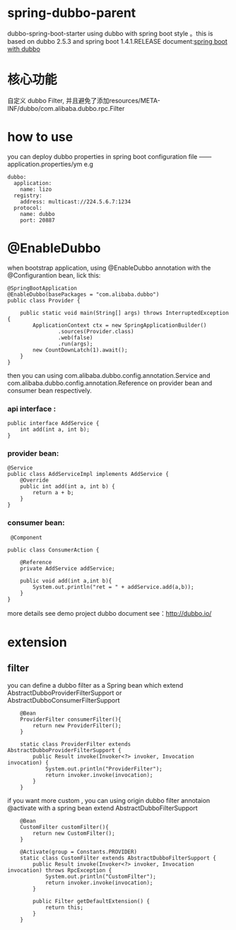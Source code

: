 # spring-dubbo-parent
dubbo-spring-boot-starter
using dubbo with spring boot style 。this is based on dubbo 2.5.3 and spring boot 1.4.1.RELEASE
document:[spring boot with dubbo](https://my.oschina.net/u/3039671/blog/848097)

# 核心功能
自定义 dubbo Filter,
   并且避免了添加resources/META-INF/dubbo/com.alibaba.dubbo.rpc.Filter

# how to use
you can deploy dubbo properties in spring boot configuration file —— application.properties/ym
e.g
```
dubbo:
  application:
    name: lizo
  registry:
    address: multicast://224.5.6.7:1234
  protocol:
    name: dubbo
    port: 20887
 ```
# @EnableDubbo
when bootstrap application, using @EnableDubbo annotation with the @Configurantion bean, lick this:
```
@SpringBootApplication
@EnableDubbo(basePackages = "com.alibaba.dubbo")
public class Provider {

    public static void main(String[] args) throws InterruptedException {
        ApplicationContext ctx = new SpringApplicationBuilder()
                .sources(Provider.class)
                .web(false) 
                .run(args);
        new CountDownLatch(1).await();
    }
}
```
then you can using com.alibaba.dubbo.config.annotation.Service and com.alibaba.dubbo.config.annotation.Reference on provider bean and consumer bean respectively.

### api interface :
```
public interface AddService {
    int add(int a, int b);
}
```
### provider bean:
```
@Service
public class AddServiceImpl implements AddService {
    @Override
    public int add(int a, int b) {
        return a + b;
    }
}
```
### consumer bean:
```
 @Component

public class ConsumerAction {

    @Reference
    private AddService addService;

    public void add(int a,int b){
        System.out.println("ret = " + addService.add(a,b));
    }
}
```
more details see demo project
dubbo document see：http://dubbo.io/

# extension
## filter
you can define a dubbo filter as a Spring bean which extend AbstractDubboProviderFilterSupport or AbstractDubboConsumerFilterSupport
```
    @Bean
    ProviderFilter consumerFilter(){
        return new ProviderFilter();
    }

    static class ProviderFilter extends AbstractDubboProviderFilterSupport {
        public Result invoke(Invoker<?> invoker, Invocation invocation) {
            System.out.println("ProviderFilter");
            return invoker.invoke(invocation);
        }
    }
```
if you want more custom , you can using origin dubbo filter annotaion @activate with a spring bean extend AbstractDubboFilterSupport 
```
    @Bean
    CustomFilter customFilter(){
        return new CustomFilter();
    }

    @Activate(group = Constants.PROVIDER)
    static class CustomFilter extends AbstractDubboFilterSupport {
        public Result invoke(Invoker<?> invoker, Invocation invocation) throws RpcException {
            System.out.println("CustomFilter");
            return invoker.invoke(invocation);
        }

        public Filter getDefaultExtension() {
            return this;
        }
    }
  ```

